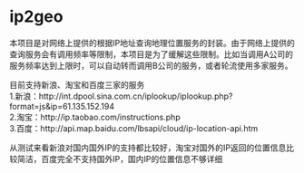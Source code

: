 ip2geo
===========
本项目是对网络上提供的根据IP地址查询地理位置服务的封装。由于网络上提供的查询服务会有调用频率等限制，本项目是为了缓解这些限制。比如当调用A公司的服务频率达到上限时，可以自动转而调用B公司的服务，或者轮流使用多家服务。
<p>
目前支持新浪、淘宝和百度三家的服务<br/>
1.新浪：http://int.dpool.sina.com.cn/iplookup/iplookup.php?format=js&ip=61.135.152.194<br/>
2.淘宝：http://ip.taobao.com/instructions.php<br/>
3.百度：http://api.map.baidu.com/lbsapi/cloud/ip-location-api.htm<br/>
<p>
从测试来看新浪对国内国外IP的支持都比较好，淘宝对国外的IP返回的位置信息比较简洁，百度完全不支持国外IP，国内IP的位置信息不够详细
